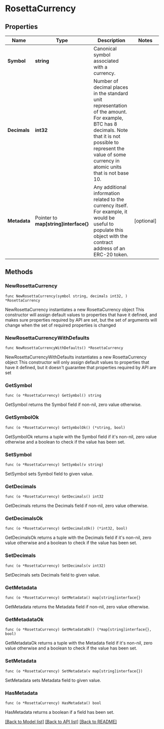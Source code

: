 # RosettaCurrency

## Properties

Name | Type | Description | Notes
------------ | ------------- | ------------- | -------------
**Symbol** | **string** | Canonical symbol associated with a currency. | 
**Decimals** | **int32** | Number of decimal places in the standard unit representation of the amount. For example, BTC has 8 decimals. Note that it is not possible to represent the value of some currency in atomic units that is not base 10. | 
**Metadata** | Pointer to **map[string]interface{}** | Any additional information related to the currency itself. For example, it would be useful to populate this object with the contract address of an ERC-20 token. | [optional] 

## Methods

### NewRosettaCurrency

`func NewRosettaCurrency(symbol string, decimals int32, ) *RosettaCurrency`

NewRosettaCurrency instantiates a new RosettaCurrency object
This constructor will assign default values to properties that have it defined,
and makes sure properties required by API are set, but the set of arguments
will change when the set of required properties is changed

### NewRosettaCurrencyWithDefaults

`func NewRosettaCurrencyWithDefaults() *RosettaCurrency`

NewRosettaCurrencyWithDefaults instantiates a new RosettaCurrency object
This constructor will only assign default values to properties that have it defined,
but it doesn't guarantee that properties required by API are set

### GetSymbol

`func (o *RosettaCurrency) GetSymbol() string`

GetSymbol returns the Symbol field if non-nil, zero value otherwise.

### GetSymbolOk

`func (o *RosettaCurrency) GetSymbolOk() (*string, bool)`

GetSymbolOk returns a tuple with the Symbol field if it's non-nil, zero value otherwise
and a boolean to check if the value has been set.

### SetSymbol

`func (o *RosettaCurrency) SetSymbol(v string)`

SetSymbol sets Symbol field to given value.


### GetDecimals

`func (o *RosettaCurrency) GetDecimals() int32`

GetDecimals returns the Decimals field if non-nil, zero value otherwise.

### GetDecimalsOk

`func (o *RosettaCurrency) GetDecimalsOk() (*int32, bool)`

GetDecimalsOk returns a tuple with the Decimals field if it's non-nil, zero value otherwise
and a boolean to check if the value has been set.

### SetDecimals

`func (o *RosettaCurrency) SetDecimals(v int32)`

SetDecimals sets Decimals field to given value.


### GetMetadata

`func (o *RosettaCurrency) GetMetadata() map[string]interface{}`

GetMetadata returns the Metadata field if non-nil, zero value otherwise.

### GetMetadataOk

`func (o *RosettaCurrency) GetMetadataOk() (*map[string]interface{}, bool)`

GetMetadataOk returns a tuple with the Metadata field if it's non-nil, zero value otherwise
and a boolean to check if the value has been set.

### SetMetadata

`func (o *RosettaCurrency) SetMetadata(v map[string]interface{})`

SetMetadata sets Metadata field to given value.

### HasMetadata

`func (o *RosettaCurrency) HasMetadata() bool`

HasMetadata returns a boolean if a field has been set.


[[Back to Model list]](../README.md#documentation-for-models) [[Back to API list]](../README.md#documentation-for-api-endpoints) [[Back to README]](../README.md)


